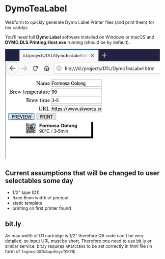 # DymoTeaLabel
Webform to quickly generate Dymo Label Printer files (and print them) for tea caddys

You'll need full **Dymo Label** software installed on Windows or macOS and **DYMO.DLS.Printing.Host.exe** running (should be by default).

![Demo](demo.png)

## Current assumptions that will be changed to user selectables some day
- 1/2" tape (D1)
- fixed 8mm width of printout
- static template
- printing on first printer found

## bit.ly
As max width of D1 cartridge is 1/2" therefore QR code can't be very detailed, so input URL must be short. Therefore one need to use bit.ly or similar service. bit.ly requires `APIACCESS` to be set correctly in html file (in form of `login=LOGIN&apiKey=TOKEN`).